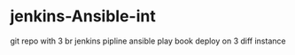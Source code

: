 # jenkins-Ansible-int

git repo with 3 br
jenkins pipline
ansible play book deploy on 3 diff instance
